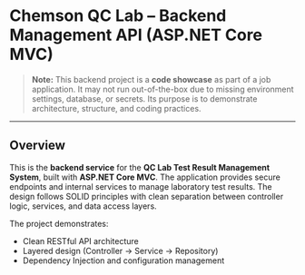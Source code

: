 # Chemson QC Lab – Backend Management API (ASP.NET Core MVC)

> **Note:** This backend project is a **code showcase** as part of a job application.
> It may not run out-of-the-box due to missing environment settings, database, or secrets.
> Its purpose is to demonstrate architecture, structure, and coding practices.

-----------------------------------------------------------------------------------------

## Overview

This is the **backend service** for the **QC Lab Test Result Management System**, built with **ASP.NET Core MVC**. 
The application provides secure endpoints and internal services to manage laboratory test results.
The design follows SOLID principles with clean separation between controller logic, services, and data access layers.

The project demonstrates:
- Clean RESTful API architecture  
- Layered design (Controller → Service → Repository)  
- Dependency Injection and configuration management
